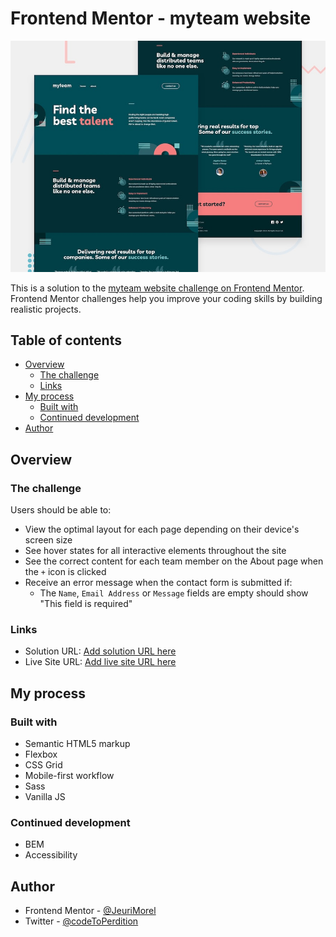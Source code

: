 # Frontend Mentor - myteam website

![Design preview for the myteam website coding challenge](./preview.jpg)

This is a solution to the [myteam website challenge on Frontend Mentor](https://www.frontendmentor.io/challenges/myteam-multipage-website-mxlEauvW). Frontend Mentor challenges help you improve your coding skills by building realistic projects.

## Table of contents

-   [Overview](#overview)
    -   [The challenge](#the-challenge)
    -   [Links](#links)
-   [My process](#my-process)
    -   [Built with](#built-with)
    -   [Continued development](#continued-development)
-   [Author](#author)

## Overview

### The challenge

Users should be able to:

-   View the optimal layout for each page depending on their device's screen size
-   See hover states for all interactive elements throughout the site
-   See the correct content for each team member on the About page when the `+` icon is clicked
-   Receive an error message when the contact form is submitted if:
    -   The `Name`, `Email Address` or `Message` fields are empty should show "This field is required"

### Links

-   Solution URL: [Add solution URL here](https://your-solution-url.com)
-   Live Site URL: [Add live site URL here](https://your-live-site-url.com)

## My process

### Built with

-   Semantic HTML5 markup
-   Flexbox
-   CSS Grid
-   Mobile-first workflow
-   Sass
-   Vanilla JS

### Continued development

-   BEM
-   Accessibility

## Author

-   Frontend Mentor - [@JeuriMorel](https://www.frontendmentor.io/profile/JeuriMorel)
-   Twitter - [@codeToPerdition](https://twitter.com/codeToPerdition)
